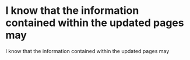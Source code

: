 # I know that the information contained within the updated pages may

I know that the information contained within the updated pages may